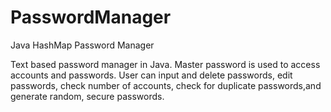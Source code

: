 # PasswordManager
Java HashMap Password Manager

Text based password manager in Java. Master password is used to access accounts and passwords.
User can input and delete passwords, edit passwords, check number of accounts, check for duplicate passwords,and generate random, secure passwords.
